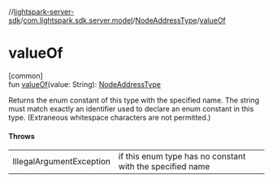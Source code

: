 //[lightspark-server-sdk](../../../index.md)/[com.lightspark.sdk.server.model](../index.md)/[NodeAddressType](index.md)/[valueOf](value-of.md)

# valueOf

[common]\
fun [valueOf](value-of.md)(value: String): [NodeAddressType](index.md)

Returns the enum constant of this type with the specified name. The string must match exactly an identifier used to declare an enum constant in this type. (Extraneous whitespace characters are not permitted.)

#### Throws

| | |
|---|---|
| IllegalArgumentException | if this enum type has no constant with the specified name |
